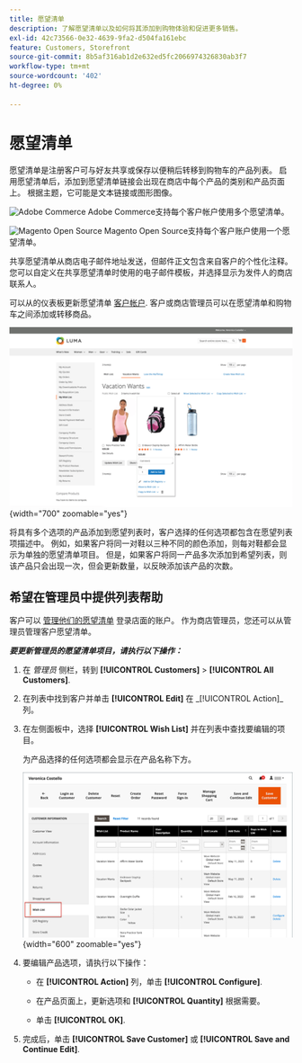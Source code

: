 ```yaml
---
title: 愿望清单
description: 了解愿望清单以及如何将其添加到购物体验和促进更多销售。
exl-id: 42c73566-0e32-4639-9fa2-d504fa161ebc
feature: Customers, Storefront
source-git-commit: 8b5af316ab1d2e632ed5fc2066974326830ab3f7
workflow-type: tm+mt
source-wordcount: '402'
ht-degree: 0%

---
```


# 愿望清单

愿望清单是注册客户可与好友共享或保存以便稍后转移到购物车的产品列表。 启用愿望清单后，添加到愿望清单链接会出现在商店中每个产品的类别和产品页面上。 根据主题，它可能是文本链接或图形图像。

![Adobe Commerce](../assets/adobe-logo.svg) Adobe Commerce支持每个客户帐户使用多个愿望清单。

![Magento Open Source](../assets/open-source.svg) Magento Open Source支持每个客户账户使用一个愿望清单。

共享愿望清单从商店电子邮件地址发送，但邮件正文包含来自客户的个性化注释。 您可以自定义在共享愿望清单时使用的电子邮件模板，并选择显示为发件人的商店联系人。

可以从的仪表板更新愿望清单 [客户帐户](../customers/account-dashboard.md). 客户或商店管理员可以在愿望清单和购物车之间添加或转移商品。

![示例店面 — 我的愿望清单](./assets/storefront-my-wishlist.png){width="700" zoomable="yes"}

将具有多个选项的产品添加到愿望列表时，客户选择的任何选项都包含在愿望列表项描述中。 例如，如果客户将同一对鞋以三种不同的颜色添加，则每对鞋都会显示为单独的愿望清单项目。 但是，如果客户将同一产品多次添加到希望列表，则该产品只会出现一次，但会更新数量，以反映添加该产品的次数。

## 希望在管理员中提供列表帮助

客户可以 [管理他们的愿望清单](wishlist-storefront.md) 登录店面的账户。 作为商店管理员，您还可以从管理员管理客户愿望清单。

**_要更新管理员的愿望清单项目，请执行以下操作：_**

1. 在 _管理员_ 侧栏，转到 **[!UICONTROL Customers]** > **[!UICONTROL All Customers]**.

1. 在列表中找到客户并单击 **[!UICONTROL Edit]** 在 _[!UICONTROL Action]_列。

1. 在左侧面板中，选择 **[!UICONTROL Wish List]** 并在列表中查找要编辑的项目。

   为产品选择的任何选项都会显示在产品名称下方。

   ![Commerce管理员 — 客户愿望列表](./assets/customer-wishlist-edit-admin.png){width="600" zoomable="yes"}

1. 要编辑产品选项，请执行以下操作：

   - 在 **[!UICONTROL Action]** 列，单击 **[!UICONTROL Configure]**.

   - 在产品页面上，更新选项和 **[!UICONTROL Quantity]** 根据需要。

   - 单击 **[!UICONTROL OK]**.

1. 完成后，单击 **[!UICONTROL Save Customer]** 或 **[!UICONTROL Save and Continue Edit]**.
